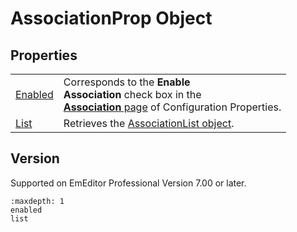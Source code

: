 # AssociationProp Object

## Properties

|     |     |
| --- | --- |
| [Enabled](enabled) | Corresponds to the **Enable**<br>**Association** check box in the <br> [**Association** page](../../dlg/properties/associate/index) of Configuration Properties. |
| [List](list) | Retrieves the [AssociationList object](../association_list/index). |

## Version

Supported on EmEditor Professional Version 7.00 or later.

```{toctree}
:maxdepth: 1
enabled
list
```
